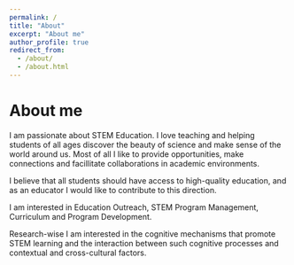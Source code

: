 ```yaml
---
permalink: /
title: "About"
excerpt: "About me"
author_profile: true
redirect_from: 
  - /about/
  - /about.html
---
```


# About me

<p> I am passionate about STEM Education. I love teaching and helping students of all ages discover the beauty of science and make sense of the world around us. Most of all I like to provide opportunities, make connections and facillitate collaborations in academic environments. <br> </p>
<p> I believe that all students should have access to high-quality education, and as an educator I would like to contribute to this direction. <br> </p>
<p> I am interested in Education Outreach, STEM Program Management, Curriculum and Program Development. <br> </p>
<p> Research-wise I am interested in the cognitive mechanisms that promote STEM learning and the interaction between such cognitive processes and contextual and cross-cultural factors. </p>
